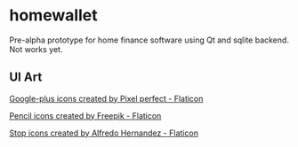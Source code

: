 # homewallet
Pre-alpha prototype for home finance software using Qt and sqlite backend. Not works yet.

## UI Art

[Google-plus icons created by Pixel perfect - Flaticon](https://www.flaticon.com/free-icons/google-plus)

[Pencil icons created by Freepik - Flaticon](https://www.flaticon.com/free-icons/pencil)

[Stop icons created by Alfredo Hernandez - Flaticon](https://www.flaticon.com/free-icons/stop)
